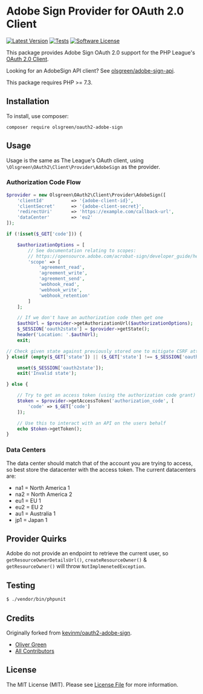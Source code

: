  # Adobe Sign Provider for OAuth 2.0 Client
[![Latest Version](https://img.shields.io/github/release/olsgreen/oauth2-adobe-sign.svg?style=flat-square)](https://github.com/olsgreen/oauth2-adobe-sign/releases)
[![Tests](https://github.com/olsgreen/oauth2-adobe-sign/workflows/Tests/badge.svg)](https://github.com/olsgreen/oauth2-adobe-sign/actions/runs)
[![Software License](https://img.shields.io/badge/license-MIT-brightgreen.svg?style=flat-square)](LICENSE.md)

This package provides Adobe Sign OAuth 2.0 support for the PHP League's [OAuth 2.0 Client](https://github.com/thephpleague/oauth2-client).

Looking for an AdobeSign API client? See [olsgreen/adobe-sign-api](https://github.com/olsgreen/adobe-sign-api).

This package requires PHP >= 7.3.

## Installation

To install, use composer:

```
composer require olsgreen/oauth2-adobe-sign
```

## Usage

Usage is the same as The League's OAuth client, using `\Olsgreen\OAuth2\Client\Provider\AdobeSign` as the provider.

### Authorization Code Flow

```php
$provider = new Olsgreen\OAuth2\Client\Provider\AdobeSign([
    'clientId'          => '{adobe-client-id}',
    'clientSecret'      => '{adobe-client-secret}',
    'redirectUri'       => 'https://example.com/callback-url',
    'dataCenter'        => 'eu2'
]);

if (!isset($_GET['code'])) {

    $authorizationOptions = [
        // See documentation relating to scopes:
        // https://opensource.adobe.com/acrobat-sign/developer_guide/helloworld.html#configure-scopes
        'scope' => [
            'agreement_read',
            'agreement_write',
            'agreement_send',
            'webhook_read',
            'webhook_write',
            'webhook_retention'
        ]
    ];

    // If we don't have an authorization code then get one
    $authUrl = $provider->getAuthorizationUrl($authorizationOptions);
    $_SESSION['oauth2state'] = $provider->getState();
    header('Location: '.$authUrl);
    exit;

// Check given state against previously stored one to mitigate CSRF attack
} elseif (empty($_GET['state']) || ($_GET['state'] !== $_SESSION['oauth2state'])) {

    unset($_SESSION['oauth2state']);
    exit('Invalid state');

} else {

    // Try to get an access token (using the authorization code grant)
    $token = $provider->getAccessToken('authorization_code', [
        'code' => $_GET['code']
    ]);

    // Use this to interact with an API on the users behalf
    echo $token->getToken();
}
```

### Data Centers

The data center should match that of the account you are trying to access, so best store the datacenter with the access token. The current datacenters are:

- na1 = North America 1
- na2 = North America 2
- eu1 = EU 1
- eu2 = EU 2
- au1 = Australia 1
- jp1 = Japan 1


## Provider Quirks

Adobe do not provide an endpoint to retrieve the current user, so `getResourceOwnerDetailsUrl()`, `createResourceOwner()` & `getResourceOwner()` will throw `NotImplmenetedException`.


## Testing

``` bash
$ ./vendor/bin/phpunit
```


## Credits

Originally forked from [kevinm/oauth2-adobe-sign](https://github.com/kevinem/oauth2-adobe-sign).

- [Oliver Green](https://github.com/olsgreen)
- [All Contributors](https://github.com/thephpleague/oauth2-github/contributors)


## License

The MIT License (MIT). Please see [License File](https://github.com/oldgreen/oauth2-adobe-sign/blob/master/LICENSE) for more information.
